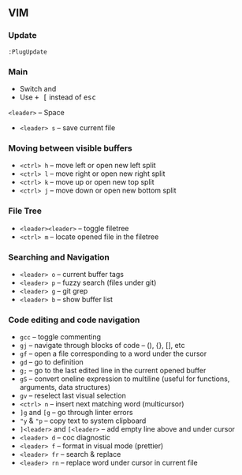 ## VIM

### Update

```vim
:PlugUpdate
```

### Main

* Switch <ctr> and <caps lock>
* Use <kbd><ctrl> + [</kbd> instead of <kbd>esc</kdb>

`<leader>` – Space

* `<leader> s` – save current file

### Moving between visible buffers

* `<ctrl> h` – move left or open new left split
* `<ctrl> l` – move right or open new right split
* `<ctrl> k` – move up or open new top split
* `<ctrl> j` – move down or open new bottom split

### File Tree

* `<leader><leader>` – toggle filetree
* `<ctrl> m` – locate opened file in the filetree

### Searching and Navigation

* `<leader> o` – current buffer tags
* `<leader> p` – fuzzy search (files under git)
* `<leader> g` – git grep
* `<leader> b` – show buffer list

### Code editing and code navigation

* `gcc` – toggle commenting
* `gj` – navigate through blocks of code – (), {}, [], etс
* `gf` – open a file corresponding to a word under the cursor
* `gd` – go to definition
* `g;` – go to the last edited line in the current opened buffer
* `gS` – convert oneline expression to multiline (useful for functions, arguments, data structures)
* `gv` – reselect last visual selection
* `<ctrl> n` – insert next matching word (multicursor)
* `]g` and `[g` – go through linter errors
* `"y` & `"p` – copy text to system clipboard
* `]<leader>` and `[<leader>` – add  empty line  above and under cursor
* `<leader> d` – coc diagnostic
* `<leader> f` – format in visual mode (prettier)
* `<leader> fr` – search & replace
* `<leader> rn` – replace word under cursor in current file
